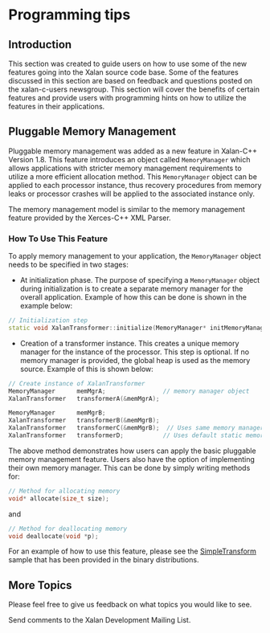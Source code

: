 # Programming tips

## Introduction

This section was created to guide users on how to use some of the new
features going into the Xalan source code base.  Some of the features
discussed in this section are based on feedback and questions posted on
the xalan-c-users newsgroup.  This section will cover the benefits of
certain features and provide users with programming hints on how to
utilize the features in their applications.

## Pluggable Memory Management

Pluggable memory management was added as a new feature in Xalan-C++
Version 1.8.  This feature introduces an object called `MemoryManager`
which allows applications with stricter memory management requirements
to utilize a more efficient allocation method.  This `MemoryManager`
object can be applied to each processor instance, thus recovery
procedures from memory leaks or processor crashes will be applied to
the associated instance only.

The memory management model is similar to the memory management feature
provided by the Xerces-C++ XML Parser.

### How To Use This Feature

To apply memory management to your application, the `MemoryManager`
object needs to be specified in two stages:

* At initialization phase.  The purpose of specifying a `MemoryManager`
  object during initialization is to create a separate memory manager
  for the overall application.  Example of how this can be done is
  shown in the example below:

```c++
// Initialization step
static void XalanTransformer::initialize(MemoryManager* initMemoryManager=0);
```

* Creation of a transformer instance.  This creates a unique memory
  manager for the instance of the processor.  This step is optional.
  If no memory manager is provided, the global heap is used as the
  memory source.  Example of this is shown below:

```c++
// Create instance of XalanTransformer
MemoryManager      memMgrA;                // memory manager object
XalanTransformer   transformerA(&memMgrA);

MemoryManager      memMgrB;
XalanTransformer   transformerB(&memMgrB);
XalanTransformer   transformerC(&memMgrB);  // Uses same memory manager object as transformerB
XalanTransformer   transformerD;           // Uses default static memory manager
```

The above method demonstrates how users can apply the basic pluggable
memory management feature.  Users also have the option of implementing
their own memory manager.  This can be done by simply writing methods
for:

```c++
// Method for allocating memory
void* allocate(size_t size);
```

and

```c++
// Method for deallocating memory
void deallocate(void *p);
```

For an example of how to use this feature, please see the
[SimpleTransform](samples.md#simpletransform)
sample that has been provided in the binary distributions.

## More Topics

Please feel free to give us feedback on what topics you would like to see.

Send comments to the Xalan Development Mailing List.
